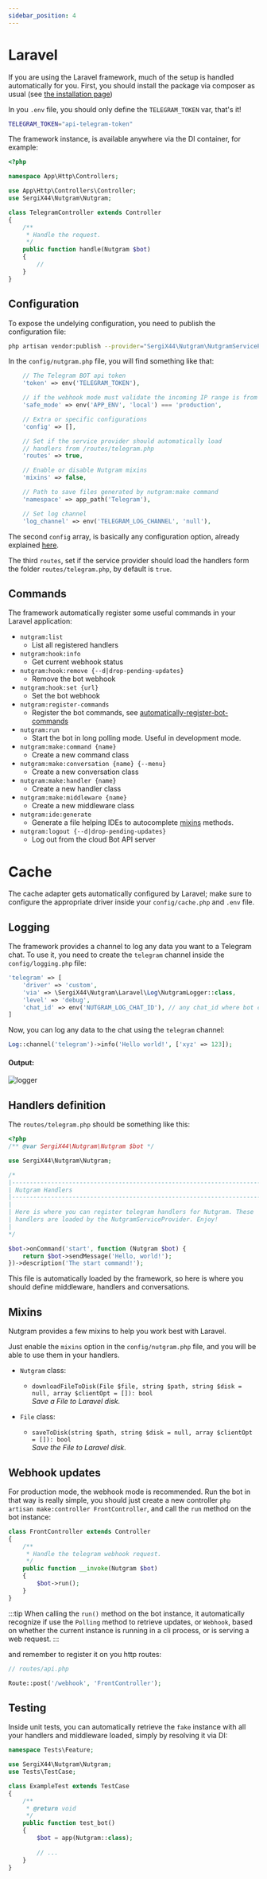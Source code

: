 ```yaml
---
sidebar_position: 4
---
```


# Laravel

If you are using the Laravel framework, much of the setup is handled automatically for you. First, you should install
the package via composer as usual (see [the installation page](installation.md#composer))

In you `.env` file, you should only define the `TELEGRAM_TOKEN` var, that's it!

```bash
TELEGRAM_TOKEN="api-telegram-token"
```

The framework instance, is available anywhere via the DI container, for example:

```php
<?php

namespace App\Http\Controllers;

use App\Http\Controllers\Controller;
use SergiX44\Nutgram\Nutgram;

class TelegramController extends Controller
{
    /**
     * Handle the request.
     */
    public function handle(Nutgram $bot)
    {
        //
    }
}
```

## Configuration

To expose the undelying configuration, you need to publish the configuration file:

```bash
php artisan vendor:publish --provider="SergiX44\Nutgram\NutgramServiceProvider" --tag="nutgram"
```

In the `config/nutgram.php` file, you will find something like that:

```php
    // The Telegram BOT api token
    'token' => env('TELEGRAM_TOKEN'),

    // if the webhook mode must validate the incoming IP range is from a telegram server
    'safe_mode' => env('APP_ENV', 'local') === 'production',

    // Extra or specific configurations
    'config' => [],

    // Set if the service provider should automatically load
    // handlers from /routes/telegram.php
    'routes' => true,

    // Enable or disable Nutgram mixins
    'mixins' => false,

    // Path to save files generated by nutgram:make command
    'namespace' => app_path('Telegram'),

    // Set log channel
    'log_channel' => env('TELEGRAM_LOG_CHANNEL', 'null'),
```

The second `config` array, is basically any configuration option, already
explained [here](installation.md#configuration).

The third `routes`, set if the service provider should load the handlers form the folder `routes/telegram.php`, by
default is `true`.

## Commands

The framework automatically register some useful commands in your Laravel application:

- `nutgram:list`
    - List all registered handlers
- `nutgram:hook:info`
    - Get current webhook status
- `nutgram:hook:remove {--d|drop-pending-updates}`
    - Remove the bot webhook
- `nutgram:hook:set {url}`
    - Set the bot webhook
- `nutgram:register-commands`
    - Register the bot commands, see [automatically-register-bot-commands](../usage/handlers#automatically-register-bot-commands)
- `nutgram:run`
    - Start the bot in long polling mode. Useful in development mode.
- `nutgram:make:command {name}`
  - Create a new command class 
- `nutgram:make:conversation {name} {--menu}`
  - Create a new conversation class
- `nutgram:make:handler {name}`
  - Create a new handler class
- `nutgram:make:middleware {name}`
  - Create a new middleware class
- `nutgram:ide:generate`
  - Generate a file helping IDEs to autocomplete [mixins](#mixins) methods.
- `nutgram:logout {--d|drop-pending-updates}`
  - Log out from the cloud Bot API server

# Cache

The cache adapter gets automatically configured by Laravel; make sure to configure the appropriate driver inside your
`config/cache.php` and `.env` file.

## Logging

The framework provides a channel to log any data you want to a Telegram chat. 
To use it, you need to create the `telegram` channel inside the `config/logging.php` file:

```php
'telegram' => [
    'driver' => 'custom',
    'via' => \SergiX44\Nutgram\Laravel\Log\NutgramLogger::class,
    'level' => 'debug',
    'chat_id' => env('NUTGRAM_LOG_CHAT_ID'), // any chat_id where bot can write messages
]
```

Now, you can log any data to the chat using the `telegram` channel:

```php
Log::channel('telegram')->info('Hello world!', ['xyz' => 123]);
```

#### Output:
![logger](https://i.imgur.com/Gph2XmO.png)

## Handlers definition

The `routes/telegram.php` should be something like this:

```php
<?php
/** @var SergiX44\Nutgram\Nutgram $bot */

use SergiX44\Nutgram\Nutgram;

/*
|--------------------------------------------------------------------------
| Nutgram Handlers
|--------------------------------------------------------------------------
|
| Here is where you can register telegram handlers for Nutgram. These
| handlers are loaded by the NutgramServiceProvider. Enjoy!
|
*/

$bot->onCommand('start', function (Nutgram $bot) {
    return $bot->sendMessage('Hello, world!');
})->description('The start command!');
```

This file is automatically loaded by the framework, so here is where you should define middleware, handlers and
conversations.

## Mixins

Nutgram provides a few mixins to help you work best with Laravel.

Just enable the `mixins` option in the `config/nutgram.php` file, and you will be able to use them in your handlers.

- `Nutgram` class:
  - `downloadFileToDisk(File $file, string $path, string $disk = null, array $clientOpt = []): bool`<br/>
    _Save a File to Laravel disk._ 

- `File` class:
  - `saveToDisk(string $path, string $disk = null, array $clientOpt = []): bool`<br/>
    _Save the File to Laravel disk._


## Webhook updates

For production mode, the webhook mode is recommended. Run the bot in that way is really simple, you should just create a
new controller `php artisan make:controller FrontController`, and call the `run` method on the bot instance:

```php
class FrontController extends Controller
{
    /**
     * Handle the telegram webhook request.
     */
    public function __invoke(Nutgram $bot)
    {
        $bot->run();
    }
}
```

:::tip
When calling the `run()` method on the bot instance, it automatically recognize if use the `Polling` method to retrieve updates,
or `Webhook`, based on whether the current instance is running in a cli process, or is serving a web request.
:::

and remember to register it on you http routes:

```php
// routes/api.php

Route::post('/webhook', 'FrontController');
```

## Testing

Inside unit tests, you can automatically retrieve the `fake` instance with all your handlers and middleware loaded, 
simply by resolving it via DI:

```php
namespace Tests\Feature;

use SergiX44\Nutgram\Nutgram;
use Tests\TestCase;

class ExampleTest extends TestCase
{
    /**
     * @return void
     */
    public function test_bot()
    {
        $bot = app(Nutgram::class);
        
        // ...
    }
}
```
